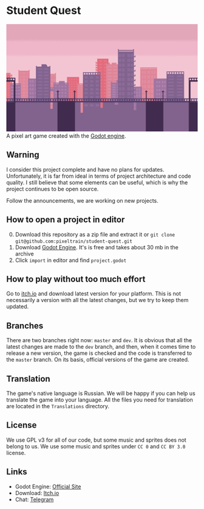 # Student Quest
![Screenshot 1](screenshots/city.png)
A pixel art game created with the [Godot engine](https://godotengine.org/).

## Warning
I consider this project complete and have no plans for updates.
Unfortunately, it is far from ideal in terms of project architecture and code quality.
I still believe that some elements can be useful, which is why the project continues to be open source.

Follow the announcements, we are working on new projects.

## How to open a project in editor
0. Download this repository as a zip file and extract it or `git clone git@github.com:pixeltrain/student-quest.git`
1. Download [Godot Engine](https://godotengine.org/). It's is free and takes about 30 mb in the archive
2. Click `import` in editor and find `project.godot`

## How to play without too much effort
Go to [itch.io](https://pixeltrain.itch.io/student-quest) and download latest version for your platform. This is not necessarily a version with all the latest changes, but we try to keep them updated.

## Branches
There are two branches right now: `master` and `dev`. It is obvious that all the latest changes are made to the `dev` branch, and then, when it comes time to release a new version, the game is checked and the code is transferred to the `master` branch. On its basis, official versions of the game are created.

## Translation
The game's native language is Russian. We will be happy if you can help us translate the game into your language. All the files you need for translation are located in the `Translations` directory.

## License
We use GPL v3 for all of our code, but some music and sprites does not belong to us. We use some music and sprites under `CC 0` and `CC BY 3.0` license.

## Links
* Godot Engine: [Official Site](https://godotengine.org/)
* Download: [Itch.io](https://pixeltrain.itch.io/student-quest)
* Chat: [Telegram](https://t.me/student_quest)
